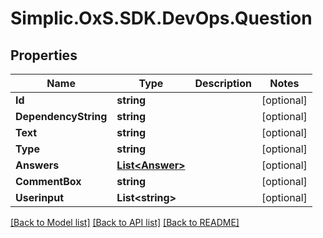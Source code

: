 # Simplic.OxS.SDK.DevOps.Question

## Properties

Name | Type | Description | Notes
------------ | ------------- | ------------- | -------------
**Id** | **string** |  | [optional] 
**DependencyString** | **string** |  | [optional] 
**Text** | **string** |  | [optional] 
**Type** | **string** |  | [optional] 
**Answers** | [**List&lt;Answer&gt;**](Answer.md) |  | [optional] 
**CommentBox** | **string** |  | [optional] 
**Userinput** | **List&lt;string&gt;** |  | [optional] 

[[Back to Model list]](../README.md#documentation-for-models) [[Back to API list]](../README.md#documentation-for-api-endpoints) [[Back to README]](../README.md)

